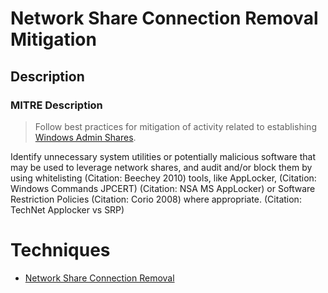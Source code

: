 
# Network Share Connection Removal Mitigation

## Description

### MITRE Description

> Follow best practices for mitigation of activity related to establishing [Windows Admin Shares](https://attack.mitre.org/techniques/T1077). 

Identify unnecessary system utilities or potentially malicious software that may be used to leverage network shares, and audit and/or block them by using whitelisting (Citation: Beechey 2010) tools, like AppLocker, (Citation: Windows Commands JPCERT) (Citation: NSA MS AppLocker) or Software Restriction Policies (Citation: Corio 2008) where appropriate. (Citation: TechNet Applocker vs SRP)


# Techniques


* [Network Share Connection Removal](../techniques/Network-Share-Connection-Removal.md)

